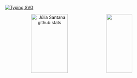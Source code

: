 [![Typing SVG](https://readme-typing-svg.herokuapp.com/?color=8ddbe0&size=35&center=true&vCenter=true&width=1000&lines=HELLO,+My+name+is+Júlia+Santana;I'm+19+years+old;;I+study+Systems+Development;Be+Welcome!+:%29)](https://git.io/typing-svg)
<div align="center">  
  <img width="49%" height="195px" src="https://github-readme-stats.vercel.app/api?username=jzsantana&show_icons=true&count_private=true&hide_border=true&title_color=8ddbe0&icon_color=8ddbe0&text_color=8ddbe0&bg_color=0d1117" alt="Júlia Santana github stats" /> 
  <img width="41%" height="195px" src="https://github-readme-stats.vercel.app/api/top-langs/?username=jzsantana&layout=compact&hide_border=true&title_color=8ddbe0&text_color=8ddbe0&bg_color=0d1117" />
</div>
